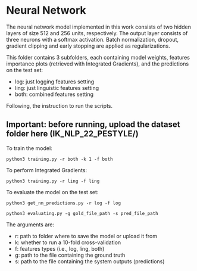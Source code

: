 # Neural Network
The neural network model implemented in this work consists of two hidden layers of size 512 and 256 units, respectively. The output layer consists of three neurons with a softmax activation. Batch normalization, dropout, gradient clipping and early stopping are applied as regularizations.

This folder contains 3 subfolders, each containing model weights, features importance plots (retrieved with Integrated Gradients), and the predictions on the test set:
- log: just logging features setting
- ling: just linguistic features setting
- both: combined features setting

Following, the instruction to run the scripts.

## Important: before running, upload the dataset folder here (IK_NLP_22_PESTYLE/)

To train the model:

`python3 training.py -r both -k 1 -f both`

To perform Integrated Gradients:

`python3 training.py -r ling -f ling`

To evaluate the model on the test set:

`python3 get_nn_predictions.py -r log -f log`

`python3 evaluating.py -g gold_file_path -s pred_file_path`

The arguments are:
- r: path to folder where to save the model or upload it from
- k: whether to run a 10-fold cross-validation
- f: features types (i.e., log, ling, both)
- g: path to the file containing the ground truth
- s: path to the file containing the system outputs (predictions)
